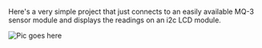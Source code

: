 Here's a very simple project that just connects to an easily available MQ-3 sensor module and displays the readings on an i2c LCD module.

![Pic goes here](https://github.com/pic.jpg)